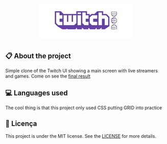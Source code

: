 
<h1 align="center">
    <img src="./images/icon-repo-twitch.png" alt="Twitch Clone by Jhony Walker" width="300px" />
</h1>

## :clipboard: About the project

Simple clone of the Twitch UI showing a main screen with live streamers and games. Come on see the [final result](https://dribbble.com/)

## :computer: Languages used

The cool thing is that this project only used CSS putting GRID into practice

## :book: Licença

This project is under the MIT license. See the [LICENSE](LICENSE.md) for more details.